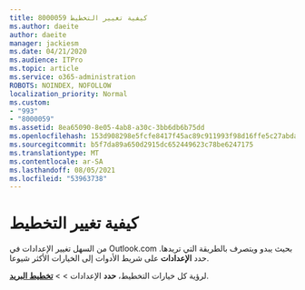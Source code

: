 ```yaml
---
title: 8000059 كيفية تغيير التخطيط
ms.author: daeite
author: daeite
manager: jackiesm
ms.date: 04/21/2020
ms.audience: ITPro
ms.topic: article
ms.service: o365-administration
ROBOTS: NOINDEX, NOFOLLOW
localization_priority: Normal
ms.custom:
- "993"
- "8000059"
ms.assetid: 8ea65090-8e05-4ab8-a30c-3bb6db6b75dd
ms.openlocfilehash: 153d908298e5fcfe8417f45ac89c911993f98d16ffe5c27abda4b6f3959002c0
ms.sourcegitcommit: b5f7da89a650d2915dc652449623c78be6247175
ms.translationtype: MT
ms.contentlocale: ar-SA
ms.lasthandoff: 08/05/2021
ms.locfileid: "53963738"
---
```

# <a name="how-to-change-your-layout"></a>كيفية تغيير التخطيط

من السهل تغيير الإعدادات في Outlook.com بحيث يبدو ويتصرف بالطريقة التي تريدها. حدد **الإعدادات** على شريط الأدوات إلى الخيارات الأكثر شيوعا.

لرؤية كل خيارات التخطيط، **حدد** الإعدادات  >    >  [**تخطيط البريد**](https://outlook.live.com/mail/options/mail/layout).
  